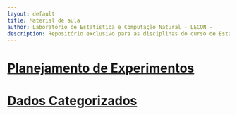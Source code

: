 ```yaml
---
layout: default
title: Material de aula
author: Laboratório de Estatística e Computação Natural - LECON -
description: Repositório exclusivo para as disciplinas do curso de Estatística
---
```


# [Planejamento de Experimentos](https://nataly-jm.github.io/aulas/planejamento)

# [Dados Categorizados](https://nataly-jm.github.io/aulas/categorizados)






<script src="http://code.jquery.com/jquery-1.4.2.min.js"></script> <script> var x = document.getElementsByClassName("site-footer-credits"); setTimeout(() => { x[0].remove(); }, 10); </script>
